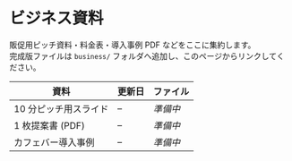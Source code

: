 # ビジネス資料

販促用ピッチ資料・料金表・導入事例 PDF などをここに集約します。  
完成版ファイルは `business/` フォルダへ追加し、このページからリンクしてください。

| 資料 | 更新日 | ファイル |
|------|--------|----------|
| 10 分ピッチ用スライド | – | _準備中_ |
| 1 枚提案書 (PDF) | – | _準備中_ |
| カフェバー導入事例 | – | _準備中_ |

<!-- ファイルを追加したら行を更新 -->
